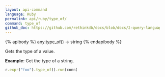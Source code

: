 ```yaml
---
layout: api-command 
language: Ruby
permalink: api/ruby/type_of/
command: type_of 
github_doc: https://github.com/rethinkdb/docs/blob/docs/2-query-language/api/ruby/control-structures/type_of.md
---
```


{% apibody %}
any.type_of() → string
{% endapibody %}

Gets the type of a value.

__Example:__ Get the type of a string.

```rb
r.expr("foo").type_of().run(conn)
```


